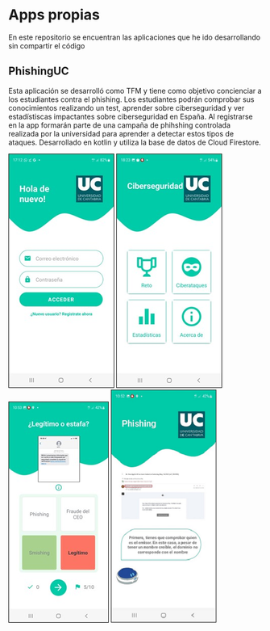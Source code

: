 # Apps propias
En este repositorio se encuentran las aplicaciones que he ido desarrollando sin compartir el código

## PhishingUC
Esta aplicación se desarrolló como TFM y tiene como objetivo concienciar a los estudiantes contra el phishing. Los estudiantes podrán comprobar sus conocimientos
realizando un test, aprender sobre ciberseguridad y ver estadístiscas impactantes sobre ciberseguridad en España. Al registrarse en la app formarán parte de una
campaña de phihshing controlada realizada por la universidad para aprender a detectar estos tipos de ataques.
Desarrollado en kotlin y utiliza la base de datos de Cloud Firestore. 

![Login a la app](https://github.com/JoseD97/Apps-propias/blob/main/PhishingUC/login.jpg) ![Menu principal](https://github.com/JoseD97/Apps-propias/blob/main/PhishingUC/menu_principal.jpg) ![Reto](https://github.com/JoseD97/Apps-propias/blob/main/PhishingUC/reto.jpg)
![Formacion](https://github.com/JoseD97/Apps-propias/blob/main/PhishingUC/phishing.png)
